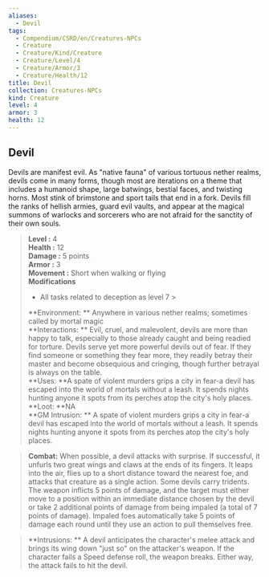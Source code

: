 ```yaml
---
aliases:
  - Devil
tags:
  - Compendium/CSRD/en/Creatures-NPCs
  - Creature
  - Creature/Kind/Creature
  - Creature/Level/4
  - Creature/Armor/3
  - Creature/Health/12
title: Devil
collection: Creatures-NPCs
kind: Creature
level: 4
armor: 3
health: 12
---
```

## Devil  
Devils are manifest evil. As "native fauna" of various tortuous nether realms, devils come in many forms, though most are iterations on a theme that includes a humanoid shape, large batwings, bestial faces, and twisting horns. Most stink of brimstone and sport tails that end in a fork. Devils fill the ranks of hellish armies, guard evil vaults, and appear at the magical summons of warlocks and sorcerers who are not afraid for the sanctity of their own souls.  

  
> **Level :** 4  
> **Health :** 12  
> **Damage :** 5 points  
> **Armor :** 3  
> **Movement :** Short when walking or flying  
> **Modifications**  
>- All tasks related to deception as level 7 >
>  
> **Environment: ** Anywhere in various nether realms; sometimes called by mortal magic  
> **Interactions: ** Evil, cruel, and malevolent, devils are more than happy to talk, especially to those already caught and being readied for torture. Devils serve yet more powerful devils out of fear. If they find someone or something they fear more, they readily betray their master and become obsequious and cringing, though further betrayal is always on the table.  
> **Uses: **A spate of violent murders grips a city in fear-a devil has escaped into the world of mortals without a leash. It spends nights hunting anyone it spots from its perches atop the city's holy places.  
> **Loot: **NA  
> **GM Intrusion: ** A spate of violent murders grips a city in fear-a devil has escaped into the world of mortals without a leash. It spends nights hunting anyone it spots from its perches atop the city's holy places.  

> **Combat:** 
> When possible, a devil attacks with surprise. If successful, it unfurls two great wings and claws at the ends of its fingers. It leaps into the air, flies up to a short distance toward the nearest foe, and attacks that creature as a single action.
Some devils carry tridents. The weapon inflicts 5 points of damage, and the target must either move to a position within an immediate distance chosen by the devil or take 2 additional points of damage from being impaled (a total of 7 points of damage). Impaled foes automatically take 5 points of damage each round until they use an action to pull
themselves free.  
  

> **Intrusions: ** 
> A devil anticipates the character's melee attack and brings its wing down "just so" on the attacker's weapon. If the character fails a Speed defense roll, the weapon breaks. Either way, the attack fails to hit the devil.  
